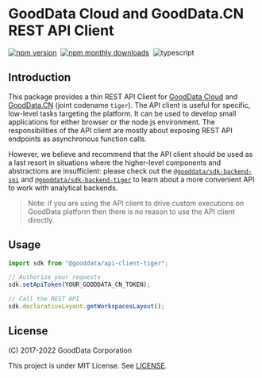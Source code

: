 # GoodData Cloud and GoodData.CN REST API Client

[![npm version](https://img.shields.io/npm/v/@gooddata/api-client-tiger)](https://www.npmjs.com/@gooddata/api-client-tiger)&nbsp;
[![npm monthly downloads](https://img.shields.io/npm/dm/@gooddata/api-client-tiger)](https://npmcharts.com/compare/@gooddata/api-client-tiger?minimal=true)&nbsp;
![typescript](https://img.shields.io/badge/typescript-first-blue?logo=typescript)

## Introduction

This package provides a thin REST API Client for [GoodData Cloud](https://sdk.gooddata.com/gooddata-ui/docs/cloud_introduction.html) and [GoodData.CN](https://sdk.gooddata.com/gooddata-ui/docs/cloudnative_introduction.html) (joint codename `tiger`). The API client is useful for specific,
low-level tasks targeting the platform. It can be used to develop small applications for either browser or the node.js
environment. The responsibilities of the API client are mostly about exposing REST API endpoints as asynchronous function calls.

However, we believe and recommend that the API client should be used as a last resort in situations where the higher-level
components and abstractions are insufficient: please check out the [`@gooddata/sdk-backend-spi`](https://www.npmjs.com/package/@gooddata/sdk-backend-spi) and
[`@gooddata/sdk-backend-tiger`](https://www.npmjs.com/package/@gooddata/sdk-backend-tiger) to learn about a more convenient API to work with analytical backends.

> Note: if you are using the API client to drive custom executions on GoodData platform then there is no reason to
> use the API client directly.

## Usage

```js
import sdk from "@gooddata/api-client-tiger";

// Authorize your requests
sdk.setApiToken(YOUR_GOODDATA_CN_TOKEN);

// Call the REST API
sdk.declarativeLayout.getWorkspacesLayout();
```

## License

(C) 2017-2022 GoodData Corporation

This project is under MIT License. See [LICENSE](https://github.com/gooddata/gooddata-ui-sdk/blob/master/libs/api-client-tiger/LICENSE).
